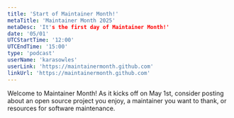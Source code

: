 ```yaml
---
title: 'Start of Maintainer Month!'
metaTitle: 'Maintainer Month 2025'
metaDesc: 'It's the first day of Maintainer Month!'
date: '05/01'
UTCStartTime: '12:00'
UTCEndTime: '15:00'
type: 'podcast'
userName: 'karasowles'
userLink: 'https://maintainermonth.github.com'
linkUrl: 'https://maintainermonth.github.com'
---
```


Welcome to Maintainer Month! As it kicks off on May 1st, consider posting about an open source project you enjoy, a maintainer you want to thank, or resources for software maintenance. 
